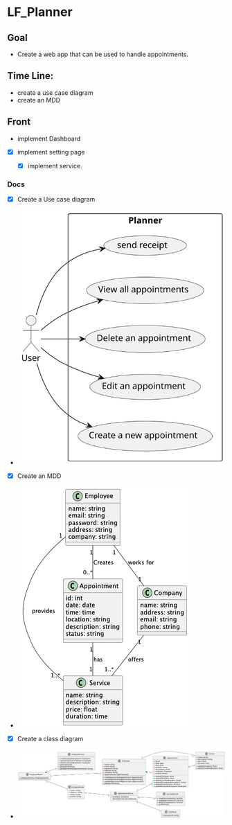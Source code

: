 # LF_Planner

## Goal
- Create a web app that can be used to handle appointments.

## Time Line:
- create a use case diagram
- create an MDD

## Front
- implement Dashboard
- [X] implement setting page
    - [X] implement service.


### Docs
- [x] Create a Use case diagram  
- ![Use case](/Docs/out/usecase%20diagram%20version%201.svg)
- [x] Create an MDD  
- ![MDD](/Docs/out/Mdd%20version%201.png)
- [X] Create a class diagram  
- ![MDD](/Docs/out/DC%20version%201.svg)
